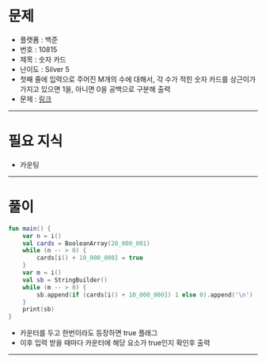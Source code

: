 # 문제
- 플랫폼 : 백준
- 번호 : 10815
- 제목 : 숫자 카드
- 난이도 : Silver 5
- 첫째 줄에 입력으로 주어진 M개의 수에 대해서, 각 수가 적힌 숫자 카드를 상근이가 가지고 있으면 1을, 아니면 0을 공백으로 구분해 출력
- 문제 : <a href="https://www.acmicpc.net/problem/10815" target="_blank">링크</a>

---

# 필요 지식
- 카운팅

---

# 풀이
```kotlin
fun main() {
    var n = i()
    val cards = BooleanArray(20_000_001)
    while (n -- > 0) {
        cards[i() + 10_000_000] = true
    }
    var m = i()
    val sb = StringBuilder()
    while (m -- > 0) {
        sb.append(if (cards[i() + 10_000_000]) 1 else 0).append('\n')
    }
    print(sb)
}
```
- 카운터를 두고 한번이라도 등장하면 true 플래그
- 이후 입력 받을 때마다 카운터에 해당 요소가 true인지 확인후 출력

---
